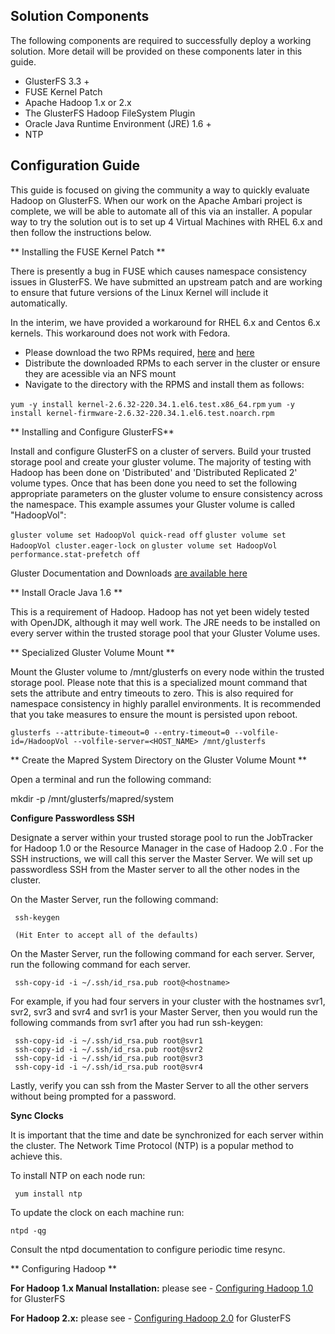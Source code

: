 ## Solution Components ##

The following components are required to successfully deploy a working solution. More detail will be provided on these components later in this guide.

* GlusterFS 3.3 +
* FUSE Kernel Patch
* Apache Hadoop 1.x or 2.x
* The GlusterFS Hadoop FileSystem Plugin
* Oracle Java Runtime Environment (JRE) 1.6 +
* NTP

## Configuration Guide ##

This guide is focused on giving the community a way to quickly evaluate Hadoop on GlusterFS. When our work on the Apache Ambari project is complete, we will be able to automate all of this via an installer. A popular way to try the solution out is to set up 4 Virtual Machines with RHEL 6.x and then follow the instructions below.

** Installing the FUSE Kernel Patch **

There is presently a bug in FUSE which causes namespace consistency issues in GlusterFS. We have submitted an upstream patch and are working to ensure that  future versions of the Linux Kernel will include it automatically.

In the interim, we have provided a workaround for RHEL 6.x and Centos 6.x kernels.  This workaround does not work with Fedora. 

* Please download the two RPMs required, [here](http://rhbd.s3.amazonaws.com/glusterfs-hadoop/kernel-2.6.32-220.34.1.el6.test.x86_64.rpm) and [here](http://rhbd.s3.amazonaws.com/glusterfs-hadoop/kernel-firmware-2.6.32-220.34.1.el6.test.noarch.rpm)
* Distribute the downloaded RPMs to each server in the cluster or ensure they are acessible via an NFS mount
* Navigate to the directory with the RPMS and install them as follows:

`yum -y install kernel-2.6.32-220.34.1.el6.test.x86_64.rpm` 
`yum -y install kernel-firmware-2.6.32-220.34.1.el6.test.noarch.rpm`


** Installing and Configure GlusterFS** 

Install and configure GlusterFS on a cluster of servers. Build your trusted storage pool and create your gluster volume. The majority of testing with Hadoop has been done on 'Distributed' and 'Distributed Replicated 2' volume types. Once that has been done you need to set the following appropriate parameters on the gluster volume to ensure consistency across the namespace. This example assumes your Gluster volume is called "HadoopVol":

`gluster volume set HadoopVol quick-read off`
`gluster volume set HadoopVol cluster.eager-lock on`
`gluster volume set HadoopVol performance.stat-prefetch off`

Gluster Documentation and Downloads [are available here](http://www.gluster.org/download/)

** Install Oracle Java 1.6 **

This is a requirement of Hadoop. Hadoop has not yet been widely tested with OpenJDK, although it may well work. The JRE needs to be installed on every server within the trusted storage pool that your Gluster Volume uses.

** Specialized Gluster Volume Mount **

Mount the Gluster volume to /mnt/glusterfs on every node within the trusted storage pool. Please note that this is a specialized mount command that sets the attribute and entry timeouts to zero. This is also required for namespace consistency in highly parallel environments. It is recommended that you take measures to ensure the mount is persisted upon reboot.

`glusterfs --attribute-timeout=0 --entry-timeout=0 --volfile-id=/HadoopVol --volfile-server=<HOST_NAME> /mnt/glusterfs`

** Create the Mapred System Directory on the Gluster Volume Mount **

Open a terminal and run the following command:

   mkdir -p /mnt/glusterfs/mapred/system

**Configure Passwordless SSH**

Designate a server within your trusted storage pool to run the JobTracker for Hadoop 1.0 or the Resource Manager in the case of Hadoop 2.0 . For the SSH instructions, we will call this server the Master Server. We will set up passwordless SSH from the Master server to all the other nodes in the cluster.


On the Master Server, run the following command:

     ssh-keygen

     (Hit Enter to accept all of the defaults)

On the Master Server, run the following command for each server. Server, run the following command for each server.

     ssh-copy-id -i ~/.ssh/id_rsa.pub root@<hostname>

For example, if you had four servers in your cluster with the hostnames svr1, svr2, svr3 and svr4 and svr1 is your  Master Server, then you would run the following commands from svr1 after you had run ssh-keygen:

     ssh-copy-id -i ~/.ssh/id_rsa.pub root@svr1
     ssh-copy-id -i ~/.ssh/id_rsa.pub root@svr2
     ssh-copy-id -i ~/.ssh/id_rsa.pub root@svr3
     ssh-copy-id -i ~/.ssh/id_rsa.pub root@svr4
    
Lastly, verify you can ssh from the Master Server to all the other servers without being prompted for a password.

**Sync Clocks**

It is important that the time and date be synchronized for each server within the cluster.   The Network Time Protocol (NTP) is a popular method to achieve this. 

To install NTP on each node run:

     yum install ntp

To update the clock on each machine run:
     
    ntpd -qg

Consult the ntpd documentation to configure periodic time resync.

** Configuring Hadoop **

**For Hadoop 1.x Manual Installation:** please see - [Configuring Hadoop 1.0](https://forge.gluster.org/hadoop/pages/ConfiguringHadoop1) for GlusterFS


**For Hadoop 2.x:** please see - [Configuring Hadoop 2.0](https://forge.gluster.org/hadoop/pages/ConfiguringHadoop2) for GlusterFS